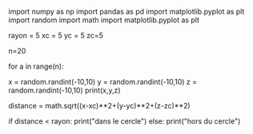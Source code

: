 import numpy as np
import pandas as pd
import matplotlib.pyplot as plt
import random
import math
import matplotlib.pyplot as plt


rayon = 5
xc = 5
yc = 5
zc=5

n=20


for a in range(n):

  x = random.randint(-10,10)
  y = random.randint(-10,10)
  z = random.randint(-10,10)
  print(x,y,z)

  distance = math.sqrt((x-xc)**2+(y-yc)**2+(z-zc)**2)

  if distance < rayon:
    print("dans le cercle")
  else:
  print("hors du cercle")

